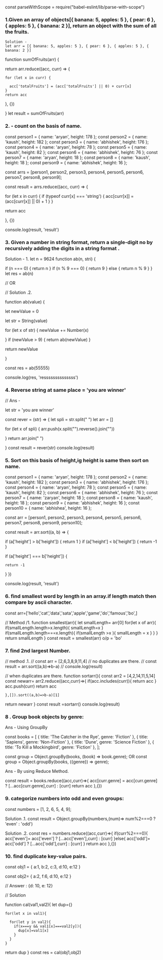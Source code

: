 const parseWithScope = require("babel-eslint/lib/parse-with-scope")

### 1.Given an array of objects[{ banana: 5, apples: 5 }, { pear: 6 }, { apples: 5 }, { banana: 2 }], return an object with the sum of all the fruits.

    Solution -
    let arr = [{ banana: 5, apples: 5 }, { pear: 6 }, { apples: 5 }, { banana: 2 }]

function sumOfFruits(arr) {

return arr.reduce((acc, curr) => {

    for (let x in curr) {

      acc['totalFruits'] = (acc['totalFruits'] || 0) + curr[x]
    }
    return acc

}, {})

}
let result = sumOfFruits(arr)

### 2. - count on the basis of name.

const person1 = { name: 'aryan', height: 178 };
const person2 = { name: 'kaush', height: 182 };
const person3 = { name: 'abhishek', height: 176 };
const person4 = { name: 'aryan', height: 78 };
const person5 = { name: 'kaush', height: 82 };
const person6 = { name: 'abhishek', height: 76 };
const person7 = { name: 'aryan', height: 18 };
const person8 = { name: 'kaush', height: 18 };
const person9 = { name: 'abhishek', height: 16 };

const arrs = [person1, person2, person3, person4, person5, person6, person7, person8, person9];

const result = arrs.reduce((acc, curr) => {

for (let x in curr) {
if (typeof curr[x] === 'string') {
acc[curr[x]] = (acc[curr[x]] || 0) + 1
}
}

return acc

}, {})

console.log(result, 'result')

### 3. Given a number in string format, return a single-digit no by recursively adding the digits in a string format .

Solution - 1.
let n = 9624
function ab(n, stri) {

if (n === 0) {
return n
}
if (n % 9 === 0) {
return 9
}
else {
return n % 9
}
}
let res = ab(n)

// OR

// Solution .2.

function ab(value) {

let newValue = 0

let str = String(value)

for (let x of str) {
newValue += Number(x)

}
if (newValue > 9) {
return ab(newValue)
}

return newValue

}

const res = ab(55555)

console.log(res, 'ressssssssssssss')

### 4. Reverse string at same place = 'you are winner'

// Ans -

let str = 'you are winner'

const rever = (str) => {
let spli = str.split(" ")
let arr = []

for (let x of spli) {
arr.push(x.split("").reverse().join(""))

}
return arr.join(" ")

}
const result = rever(str)
console.log(result)

### 5. Sort on this basis of height,ig height is same then sort on name.

const person1 = { name: 'aryan', height: 178 };
const person2 = { name: 'kaush', height: 182 };
const person3 = { name: 'abhishek', height: 176 };
const person4 = { name: 'aryan', height: 78 };
const person5 = { name: 'kaush', height: 82 };
const person6 = { name: 'abhishek', height: 76 };
const person7 = { name: 'zaryan', height: 18 };
const person8 = { name: 'kaush', height: 18 };
const person9 = { name: 'abhishek', height: 16 };
const person10 = { name: 'abhishea', height: 16 };

const arr = [person1, person2, person3, person4, person5, person6, person7, person8, person9, person10];

const result = arr.sort((a, b) => {

if (a['height'] > b['height']) {
return 1
}
if (a['height'] < b['height']) {
return -1
}

if (a['height'] === b['height']) {

    return -1

}
})

console.log(result, 'result')

### 6. find smallest word by length in an array.if length match then compare by ascii character.

const arr=['hello','cat','data','sata','apple','game','do','famous','bo',]

// Method /1.
function smallest(arr){
let smallLength= arr[0]
for(let x of arr){
if(smallLength.length>x.length){
smallLength=x
}
if(smallLength.length===x.length){
if(smallLength >x ){
smallLength = x
}
}
}
return smallLength
}
const result = smallest(arr) o/p = 'bo'

### 7. find 2nd largest Number.

// method .1.
// const arr = [2,6,3,8,9,11,4] // no duplicates are there.
// const result = arr.sort((a,b)=>b-a)
// console.log(result)

// when duplicates are there.
function sortarr(){
const arr2 = [4,2,14,11,5,14]
const newarr= arr2.reduce((acc,curr)=>{
if(acc.includes(curr)){
return acc
}
acc.push(curr)
return acc

    },[]).sort((a,b)=>b-a)[1]

return newarr
}
const result =sortarr()
console.log(result)

### 8 . Group book objects by genre:

Ans - Using GroupBy

const books = [
{ title: 'The Catcher in the Rye', genre: 'Fiction' },
{ title: 'Sapiens', genre: 'Non-Fiction' },
{ title: 'Dune', genre: 'Science Fiction' },
{ title: 'To Kill a Mockingbird', genre: 'Fiction' },
];

const group = Object.groupBy(books, (book) => book.genre);
OR
const group = Object.groupBy(books, ({genre}) => genre);

Ans - By using Reduce Method.

const result = books.reduce((acc,curr)=>{
acc[curr.genre] = acc[curr.genre] ? [...acc[curr.genre],curr] : [curr]
return acc
},{})

### 9. categorize numbers into odd and even groups:

const numbers = [1, 2, 6, 5, 4, 9];

Solution .1.
const result = Object.groupBy(numbers,(num)=> num%2===0 ? 'even' : 'odd')

Solution .2.
const res = numbers.reduce((acc,curr)=>{
if(curr%2===0){
acc['even']= acc['even'] ? [...acc['even'],curr] : [curr]
}else{
acc['odd']= acc['odd'] ? [...acc['odd'],curr] : [curr]
}
return acc
},{})

### 10. find duplicate key-value pairs.

const obj1 = {
a:1,
b:2,
c:3,
d:10,
e:12
}

const obj2= {
a:2,
f:6,
d:10,
e:12
}

// Answer : {d: 10, e: 12}

// Solution

function cal(val1,val2){
let dup={}

    for(let x in val1){

      for(let y in val2){
        if(x===y && val1[x]===val2[y]){
          dup[x]=val1[x]
        }
      }
    }

return dup
}
const res = cal(obj1,obj2)
